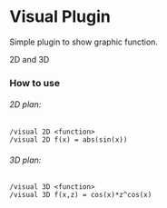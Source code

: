 # Visual Plugin 


Simple plugin to show graphic function.

2D and 3D


### How to use

###### 2D plan: 
```shell
/visual 2D <function>
/visual 2D f(x) = abs(sin(x))
```


###### 3D plan:
```shell
/visual 3D <function>
/visual 3D f(x,z) = cos(x)*z^cos(x)
```
